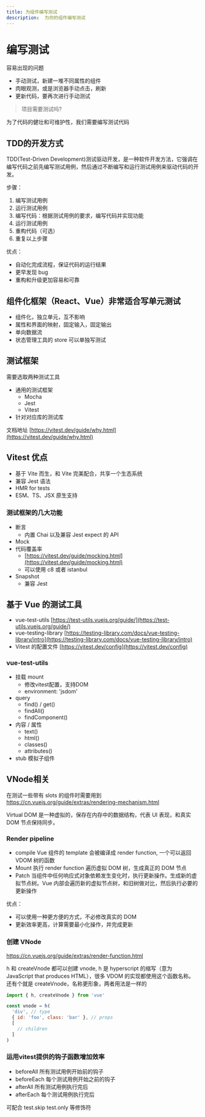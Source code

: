 ```yaml
---
title: 为组件编写测试
description:  为你的组件编写测试
---
```


# 编写测试

容易出现的问题

- 手动测试，新建一堆不同属性的组件
- 肉眼观测，或是浏览器手动点击，刷新
- 更新代码，要再次进行手动测试

> 项目需要测试吗?

为了代码的健壮和可维护性，我们需要编写测试代码

## TDD的开发方式

TDD(Test-Driven Development)测试驱动开发，是一种软件开发方法，它强调在编写代码之前先编写测试用例，然后通过不断编写和运行测试用例来驱动代码的开发。

步骤：

1. 编写测试用例
2. 运行测试用例
3. 编写代码：根据测试用例的要求，编写代码并实现功能
4. 运行测试用例
5. 重构代码（可选）
6. 重复以上步骤

优点：

- 自动化完成流程，保证代码的运行结果
- 更早发现 bug
- 重构和升级更加容易和可靠

## 组件化框架（React、Vue）非常适合写单元测试

- 组件化，独立单元，互不影响
- 属性和界面的映射，固定输入，固定输出
- 单向数据流
- 状态管理工具的 store 可以单独写测试

## 测试框架

需要选取两种测试工具

- 通用的测试框架
  - Mocha
  - Jest
  - Vitest
- 针对对应库的测试库

文档地址 [https://vitest.dev/guide/why.html](https://vitest.dev/guide/why.html)

## Vitest 优点

- 基于 Vite 而生，和 Vite 完美配合，共享一个生态系统
- 兼容 Jest 语法
- HMR for tests
- ESM、TS、JSX 原生支持

### 测试框架的几大功能

- 断言
  - 内置 Chai 以及兼容 Jest expect 的 API
- Mock
- 代码覆盖率
  - [https://vitest.dev/guide/mocking.html](https://vitest.dev/guide/mocking.html)
  - 可以使用 c8 或者 istanbul
- Snapshot
  - 兼容 Jest

## 基于 Vue 的测试工具

- vue-test-utils [https://test-utils.vuejs.org/guide/](https://test-utils.vuejs.org/guide/)
- vue-testing-library [https://testing-library.com/docs/vue-testing-library/intro](https://testing-library.com/docs/vue-testing-library/intro)
- Vitest 的配置文件 [https://vitest.dev/config](https://vitest.dev/config)

### vue-test-utils

- 挂载 mount
  - 修改vitest配置，支持DOM
  - environment: 'jsdom'
- query
  - find() / get()
  - findAll()
  - findComponent()
- 内容 / 属性
  - text()
  - html()
  - classes()
  - attributes()
- stub 模拟子组件

## VNode相关

在测试一些带有 slots 的组件时需要用到 https://cn.vuejs.org/guide/extras/rendering-mechanism.html

Virtual DOM 是一种虚拟的，保存在内存中的数据结构，代表 UI 表现，和真实 DOM 节点保持同步。

### Render pipeline

- compile Vue 组件的 template 会被编译成 render function, 一个可以返回 VDOM 树的函数
- Mount 执行 render function 遍历虚拟 DOM 树，生成真正的 DOM 节点
- Patch 当组件中任何响应式对象依赖发生变化时，执行更新操作。生成新的虚拟节点树。Vue 内部会遍历新的虚拟节点树，和旧树做对比，然后执行必要的更新操作

优点：

- 可以使用一种更方便的方式，不必修改真实的 DOM
- 更新效率更高，计算需要最小化操作，并完成更新

### 创建 VNode

https://cn.vuejs.org/guide/extras/render-function.html

h 和 createVnode 都可以创建 vnode, h 是 hyperscript 的缩写（意为 JavaScript that produces HTML），很多 VDOM 的实现都使用这个函数名称。还有个就是 createVnode，名称更形象，两者用法是一样的

```js
import { h, createVnode } from 'vue'

const vnode = h(
  'div', // type
  { id: 'foo', class: 'bar' }, // props
  [
    // children
  ]
)
```

### 运用vitest提供的钩子函数增加效率

- beforeAll 所有测试用例开始前的钩子
- beforeEach 每个测试用例开始之前的钩子
- afterAll 所有测试用例执行完后
- afterEach 每个测试用例执行完后

可配合 test.skip  test.only 等修饰符


